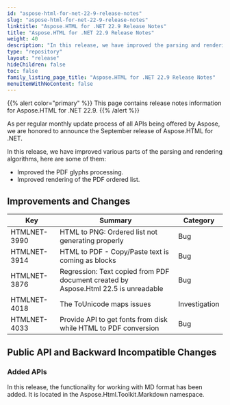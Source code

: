 ```yaml
---
id: "aspose-html-for-net-22-9-release-notes"
slug: "aspose-html-for-net-22-9-release-notes"
linktitle: "Aspose.HTML for .NET 22.9 Release Notes"
title: "Aspose.HTML for .NET 22.9 Release Notes"
weight: 40
description: "In this release, we have improved the parsing and rendering algorithms - PDF glyphs processing and rendering of a PDF ordered list."
type: "repository"
layout: "release"
hideChildren: false
toc: false
family_listing_page_title: "Aspose.HTML for .NET 22.9 Release Notes"
menuItemWithNoContent: false
---
```


{{% alert color="primary" %}}
This page contains release notes information for Aspose.HTML for .NET 22.9.
{{% /alert %}}

As per regular monthly update process of all APIs being offered by Aspose, we are honored to announce the September release of Aspose.HTML for .NET.

In this release, we have improved various parts of the parsing and rendering algorithms, here are some of them:

* Improved the PDF glyphs processing.
* Improved rendering of the PDF ordered list.

## Improvements and Changes

| **Key**      | **Summary**                                                                | **Category** |
| ------------ | -------------------------------------------------------------------------- | ------------ |
| HTMLNET-3990 | HTML to PNG: Ordered list not generating properly           | Bug          |
| HTMLNET-3914 | HTML to PDF - Copy/Paste text is coming as blocks| Bug          |
| HTMLNET-3876 | Regression: Text copied from PDF document created by Aspose.Html 22.5 is unreadable | Bug          |
| HTMLNET-4018 | The ToUnicode maps issues | Investigation          |
| HTMLNET-4033 | Provide API to get fonts from disk while HTML to PDF conversion | Bug          |
## Public API and Backward Incompatible Changes

### Added APIs

In this release, the functionality for working with MD format has been added. It is located in the Aspose.Html.Toolkit.Markdown namespace.
